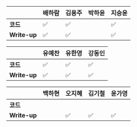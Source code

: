 |              | 배하람 | 김용주 | 박하윤 | 지승윤 |
| ------------ | ------ | ------ | ------ | ------|
| **코드**     |:white_check_mark:| :white_check_mark: |        | :white_check_mark: |
| **Write-up** |:white_check_mark:| :white_check_mark: |        | :white_check_mark:|

| 				| 유예찬 | 유한영 | 강동인 |
| ------------  | ------ | ------ | ------ |
| **코드** 	   |:white_check_mark:|:white_check_mark:|✅		 |
| **Write-up** |:white_check_mark:|:white_check_mark:|	✅	  |

|              | 백하현 | 오지혜 | 김기철 | 윤가영 |
| ------------ | ------ | ------ | ------ | ------------ |
| **코드**     ||  |        |        |
| **Write-up** || :white_check_mark:   |   :white_check_mark:    |  :white_check_mark:      |


